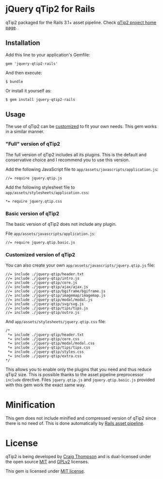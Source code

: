 # jQuery qTip2 for Rails

qTip2 packaged for the Rails 3.1+ asset pipeline.
Check [qTip2 project home page](http://craigsworks.com/projects/qtip2/).

## Installation

Add this line to your application's Gemfile:

    gem 'jquery-qtip2-rails'

And then execute:

    $ bundle

Or install it yourself as:

    $ gem install jquery-qtip2-rails

## Usage

The use of qTip2 can be [customized](http://craigsworks.com/projects/qtip2/download/) to fit your own needs.
This gem works in a similar manner.

### "Full" version of qTip2

The full version of qTip2 includes all its plugins. This is the default and conservative choice and
I recommend you to use this version.

Add the following JavaScript file to `app/assets/javascripts/application.js`:

    //= require jquery.qtip.js

Add the following stylesheet file to `app/assets/stylesheets/application.css`:

    *= require jquery.qtip.css

### Basic version of qTip2

The basic version of qTip2 does not include any plugin.

File `app/assets/javascripts/application.js`:

    //= require jquery.qtip.basic.js

### Customized version of qTip2

You can also create your own `app/assets/javascripts/jquery.qtip.js` file:

    //= include ./jquery-qtip/header.txt
    //= include ./jquery-qtip/intro.js
    //= include ./jquery-qtip/core.js
    //= include ./jquery-qtip/ajax/ajax.js
    //= include ./jquery-qtip/bgiframe/bgiframe.js
    //= include ./jquery-qtip/imagemap/imagemap.js
    //= include ./jquery-qtip/modal/modal.js
    //= include ./jquery-qtip/svg/svg.js
    //= include ./jquery-qtip/tips/tips.js
    //= include ./jquery-qtip/outro.js

And `app/assets/stylesheets/jquery.qtip.css` file:

    /*
     *= include ./jquery-qtip/header.txt
     *= include ./jquery-qtip/core.css
     *= include ./jquery-qtip/modal/modal.css
     *= include ./jquery-qtip/tips/tips.css
     *= include ./jquery-qtip/styles.css
     *= include ./jquery-qtip/extra.css
    */

This allows you to enable only the plugins that you need and thus reduce qTip2 size.
This is possible thanks to the asset pipeline preprocessor `include` directive.
Files `jquery.qtip.js` and `jquery.qtip.basic.js` provided with this gem work the exact same way.

# Minification

This gem does not include minified and compressed version of qTip2 since there is no need of.
This is done automatically by [Rails asset pipeline](http://guides.rubyonrails.org/asset_pipeline.html).

# License

qTip2 is being developed by [Craig Thompson](http://craigsworks.com/) and is dual-licensed
under the open source [MIT](http://en.wikipedia.org/wiki/MIT_License) and
[GPLv2](http://en.wikipedia.org/wiki/MIT_License) licenses.

This gem is licensed under [MIT license](https://raw.github.com/tkrotoff/jquery-qtip2-rails/master/LICENSE).
